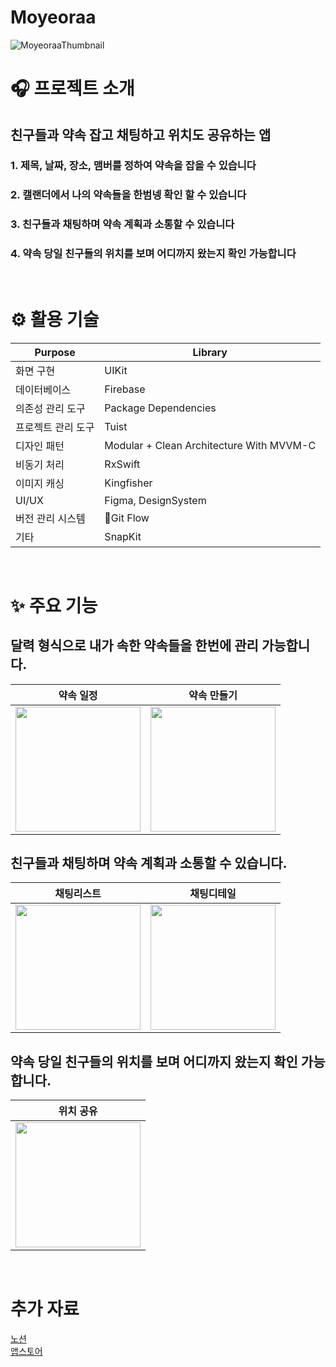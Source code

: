 # Moyeoraa

![MoyeoraaThumbnail](https://github.com/yummyhawaiianpizzakim/Moyeoraa/assets/116874091/cdeadf4f-ac70-42aa-9d26-dcf24158c0b2)

# 🎧 프로젝트 소개  

## 친구들과 약속 잡고 채팅하고 위치도 공유하는 앱  
### 1. 제목, 날짜, 장소, 맴버를 정하여 약속을 잡을 수 있습니다  
### 2. 캘랜더에서 나의 약속들을 한범넹 확인 할 수 있습니다  
### 3. 친구들과 채팅하며 약속 계획과 소통할 수 있습니다  
### 4. 약속 당일 친구들의 위치를 보며 어디까지 왔는지 확인 가능합니다  
<br>

# :gear: 활용 기술  
 | Purpose                                                   | Library                                                   |
| ------------------------------------------------------------ | ------------------------------------------------------- |
| 화면 구현 | UIKit |
| 데이터베이스 | Firebase |
| 의존성 관리 도구 | Package Dependencies |
| 프로젝트 관리 도구 | Tuist |
| 디자인 패턴 | Modular + Clean Architecture With MVVM-C |
| 비동기 처리 | RxSwift |
| 이미지 캐싱 | Kingfisher |
| UI/UX | Figma, DesignSystem |
| 버전 관리 시스템 | Git Flow |
| 기타 | SnapKit |

<br>

# ✨ 주요 기능  
## 달력 형식으로 내가 속한 약속들을 한번에 관리 가능합니다.  
| 약속 일정 | 약속 만들기 |
|:-:|:-:|
| <img src="https://github.com/yummyhawaiianpizzakim/Moyeoraa/assets/116874091/730e3a34-6a80-46c8-8ab7-85ee9f426c9f" width= "200"> | <img src="https://github.com/yummyhawaiianpizzakim/Moyeoraa/assets/116874091/1fada3b9-0ba8-49de-b379-6571a7655069" width="200"> |  
## 친구들과 채팅하며 약속 계획과 소통할 수 있습니다.  
| 채팅리스트 | 채팅디테일 |
|:-:|:-:|
| <img src="https://github.com/yummyhawaiianpizzakim/Moyeoraa/assets/116874091/1e7b2f92-2f0b-4489-9853-62b888b19d78" width="200"> | <img src="https://github.com/yummyhawaiianpizzakim/Moyeoraa/assets/116874091/157ecb22-ea96-46e3-9a2f-19eebc1aa046" width="200"> |  

## 약속 당일 친구들의 위치를 보며 어디까지 왔는지 확인 가능합니다.  
| 위치 공유 | 
|:-:|
| <img src="https://github.com/yummyhawaiianpizzakim/Moyeoraa/assets/116874091/a88ea760-6744-49bd-9266-806cbe8d0e53" width="200"> |  
<br>

# 추가 자료  
[노션](http://pickled-tachometer-184.notion.site/f59b4de8c95b48699e0ba6aa31f851af?pvs=74)  
[앱스토어](https://apps.apple.com/us/app/%EB%AA%A8%EC%97%AC%EB%9D%BC%EC%95%84/id6502876635)

